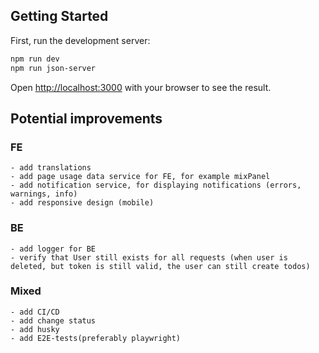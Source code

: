 ## Getting Started

First, run the development server:

```bash
npm run dev
npm run json-server
```

Open [http://localhost:3000](http://localhost:3000) with your browser to see the result.

## Potential improvements

### FE

    - add translations
    - add page usage data service for FE, for example mixPanel
    - add notification service, for displaying notifications (errors, warnings, info)
    - add responsive design (mobile)

### BE

    - add logger for BE
    - verify that User still exists for all requests (when user is deleted, but token is still valid, the user can still create todos)

### Mixed

    - add CI/CD
    - add change status 
    - add husky
    - add E2E-tests(preferably playwright)
